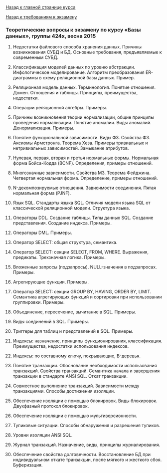 [Назад к главной странице курса](https://github.com/db2015ss/syllabus)

[Назад к требованиям к экзамену](https://github.com/db2015ss/syllabus/blob/master/exam/exam.md)

### Теоретические вопросы к экзамену по курсу «Базы данных», группы 424x, весна 2015

1. Недостатки файлового способа хранения данных. Причины возникновения СУБД и БД. Основные требования, предъявляемые к современным СУБД.

2. Классификация моделей данных по уровню абстракции. Инфологическое моделирование. Алгоритм преобразования ER-диаграммы в схему реляционной базы данных. Пример. 

3. Реляционная модель данных. Терминология. Понятие отношения. Домен. Отношения и таблицы. Принципы, преимущества, недостатки. 

4. Операции реляционной алгебры. Примеры. 

5. Причины возникновения теории нормализации, общие принципы проведения нормализации. Понятие аномалии. Виды аномалий. Денормализация. Примеры. 

6. Понятие функциональной зависимости. Виды ФЗ. Свойства ФЗ. Аксиомы Армстронга. Теорема Хеза. Примеры тривиальных и нетривиальных зависимостей. Замыкание атрибутов.

7. Нулевая, первая, вторая и третья нормальные формы. Нормальная форма Бойса-Кодда (BCNF). Определения, примеры отношений. 

8. Многозначные зависимости. Свойства МЗ. Теорема Фейджина. Четвертая нормальная форма. Определение, примеры отношений. 

9. N-декомпозируемые отношения. Зависимости соединения. Пятая нормальная форма (PJNF). 

10. Язык SQL. Стандарты языка SQL. Отличия модели языка SQL от классической реляционной модели. Структура языка. 

11. Операторы DDL. Создание таблицы. Типы данных SQL. Создание представления. Создание индекса. Примеры. 

12. Операторы DML. Примеры. 

13. Оператор SELECT: общая структура, семантика. 

14. Оператор SELECT: секции SELECT, FROM, WHERE. Выражения, предикаты. Трехзначная логика. Примеры. 

15. Вложенные запросы (подзапросы). NULL-значения в подзапросах. Примеры.

16. Агрегирующие функции. Примеры. 

17. Оператор SELECT: секции GROUP BY, HAVING, ORDER BY, LIMIT. Семантика агрегирующих функций и сортировки при использовании группировки. Примеры. 

18. Объединение, пересечение, вычитание в SQL. Примеры. 

19. Виды соединений в SQL. Примеры. 

20. Триггеры для таблиц и представлений в SQL. Примеры. 

21. Индексы: назначение, принципы функционирования, классификация. Преимущества, недостатки использования индексов.

22. Индексы: по составному ключу, покрывающие, B-деревья.

23. Понятие транзакции. Обоснование необходимости использования транзакций. Свойства транзакций. Семантика начала и завершения транзакции в стандарте ANSI SQL. Откат транзакции.

24. Совместное выполнение транзакций. Зависимости между транзакциями. Способы достижения изоляции. 

25. Обеспечение изоляции с помощью блокировок. Виды блокировок. Двухфазный протокол блокировок. 

26. Обеспечение изоляции с помощью мультиверсионности.

27. Тупиковые ситуации. Способы обнаружения и разрешения тупиков. 

28. Уровни изоляции ANSI SQL.

29. Журнал транзакций. Назначение, виды, принципы журналирования. 

30. Обеспечение свойства долговечности. Восстановление БД при индивидуальном откате транзакции, после мягкого и жесткого сбоя. Буферизация.
